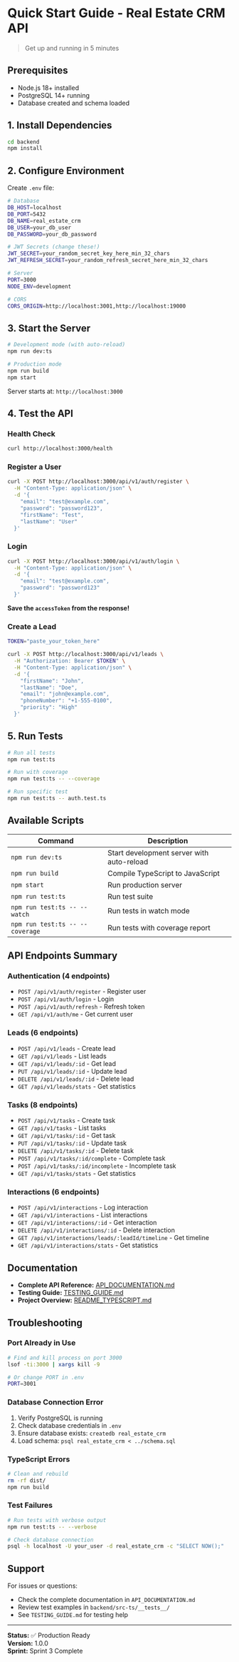# Quick Start Guide - Real Estate CRM API

> Get up and running in 5 minutes

## Prerequisites

- Node.js 18+ installed
- PostgreSQL 14+ running
- Database created and schema loaded

## 1. Install Dependencies

```bash
cd backend
npm install
```

## 2. Configure Environment

Create `.env` file:

```bash
# Database
DB_HOST=localhost
DB_PORT=5432
DB_NAME=real_estate_crm
DB_USER=your_db_user
DB_PASSWORD=your_db_password

# JWT Secrets (change these!)
JWT_SECRET=your_random_secret_key_here_min_32_chars
JWT_REFRESH_SECRET=your_random_refresh_secret_here_min_32_chars

# Server
PORT=3000
NODE_ENV=development

# CORS
CORS_ORIGIN=http://localhost:3001,http://localhost:19000
```

## 3. Start the Server

```bash
# Development mode (with auto-reload)
npm run dev:ts

# Production mode
npm run build
npm start
```

Server starts at: `http://localhost:3000`

## 4. Test the API

### Health Check

```bash
curl http://localhost:3000/health
```

### Register a User

```bash
curl -X POST http://localhost:3000/api/v1/auth/register \
  -H "Content-Type: application/json" \
  -d '{
    "email": "test@example.com",
    "password": "password123",
    "firstName": "Test",
    "lastName": "User"
  }'
```

### Login

```bash
curl -X POST http://localhost:3000/api/v1/auth/login \
  -H "Content-Type: application/json" \
  -d '{
    "email": "test@example.com",
    "password": "password123"
  }'
```

**Save the `accessToken` from the response!**

### Create a Lead

```bash
TOKEN="paste_your_token_here"

curl -X POST http://localhost:3000/api/v1/leads \
  -H "Authorization: Bearer $TOKEN" \
  -H "Content-Type: application/json" \
  -d '{
    "firstName": "John",
    "lastName": "Doe",
    "email": "john@example.com",
    "phoneNumber": "+1-555-0100",
    "priority": "High"
  }'
```

## 5. Run Tests

```bash
# Run all tests
npm run test:ts

# Run with coverage
npm run test:ts -- --coverage

# Run specific test
npm run test:ts -- auth.test.ts
```

## Available Scripts

| Command | Description |
|---------|-------------|
| `npm run dev:ts` | Start development server with auto-reload |
| `npm run build` | Compile TypeScript to JavaScript |
| `npm start` | Run production server |
| `npm run test:ts` | Run test suite |
| `npm run test:ts -- --watch` | Run tests in watch mode |
| `npm run test:ts -- --coverage` | Run tests with coverage report |

## API Endpoints Summary

### Authentication (4 endpoints)
- `POST /api/v1/auth/register` - Register user
- `POST /api/v1/auth/login` - Login
- `POST /api/v1/auth/refresh` - Refresh token
- `GET /api/v1/auth/me` - Get current user

### Leads (6 endpoints)
- `POST /api/v1/leads` - Create lead
- `GET /api/v1/leads` - List leads
- `GET /api/v1/leads/:id` - Get lead
- `PUT /api/v1/leads/:id` - Update lead
- `DELETE /api/v1/leads/:id` - Delete lead
- `GET /api/v1/leads/stats` - Get statistics

### Tasks (8 endpoints)
- `POST /api/v1/tasks` - Create task
- `GET /api/v1/tasks` - List tasks
- `GET /api/v1/tasks/:id` - Get task
- `PUT /api/v1/tasks/:id` - Update task
- `DELETE /api/v1/tasks/:id` - Delete task
- `POST /api/v1/tasks/:id/complete` - Complete task
- `POST /api/v1/tasks/:id/incomplete` - Incomplete task
- `GET /api/v1/tasks/stats` - Get statistics

### Interactions (6 endpoints)
- `POST /api/v1/interactions` - Log interaction
- `GET /api/v1/interactions` - List interactions
- `GET /api/v1/interactions/:id` - Get interaction
- `DELETE /api/v1/interactions/:id` - Delete interaction
- `GET /api/v1/interactions/leads/:leadId/timeline` - Get timeline
- `GET /api/v1/interactions/stats` - Get statistics

## Documentation

- **Complete API Reference:** [API_DOCUMENTATION.md](./API_DOCUMENTATION.md)
- **Testing Guide:** [TESTING_GUIDE.md](./TESTING_GUIDE.md)
- **Project Overview:** [README_TYPESCRIPT.md](./README_TYPESCRIPT.md)

## Troubleshooting

### Port Already in Use

```bash
# Find and kill process on port 3000
lsof -ti:3000 | xargs kill -9

# Or change PORT in .env
PORT=3001
```

### Database Connection Error

1. Verify PostgreSQL is running
2. Check database credentials in `.env`
3. Ensure database exists: `createdb real_estate_crm`
4. Load schema: `psql real_estate_crm < ../schema.sql`

### TypeScript Errors

```bash
# Clean and rebuild
rm -rf dist/
npm run build
```

### Test Failures

```bash
# Run tests with verbose output
npm run test:ts -- --verbose

# Check database connection
psql -h localhost -U your_user -d real_estate_crm -c "SELECT NOW();"
```

## Support

For issues or questions:
- Check the complete documentation in `API_DOCUMENTATION.md`
- Review test examples in `backend/src-ts/__tests__/`
- See `TESTING_GUIDE.md` for testing help

---

**Status:** ✅ Production Ready  
**Version:** 1.0.0  
**Sprint:** Sprint 3 Complete

